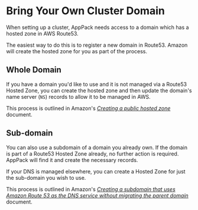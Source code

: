 # Bring Your Own Cluster Domain

When setting up a cluster, AppPack needs access to a domain which has a hosted zone in AWS Route53.

The easiest way to do this is to register a new domain in Route53. Amazon will create the hosted zone for you as part of the process.

## Whole Domain

If you have a domain you'd like to use and it is not managed via a Route53 Hosted Zone, you can create the hosted zone and then update the domain's name server (`NS`) records to allow it to be managed in AWS.

This process is outlined in Amazon's [_Creating a public hosted zone_](https://docs.aws.amazon.com/Route53/latest/DeveloperGuide/CreatingHostedZone.html) document.

## Sub-domain

You can also use a subdomain of a domain you already own. If the domain is part of a Route53 Hosted Zone already, no further action is required. AppPack will find it and create the necessary records.

If your DNS is managed elsewhere, you can create a Hosted Zone for just the sub-domain you wish to use.

This process is outlined in Amazon's [_Creating a subdomain that uses Amazon Route 53 as the DNS service without migrating the parent domain_](https://docs.aws.amazon.com/Route53/latest/DeveloperGuide/CreatingNewSubdomain.html) document.